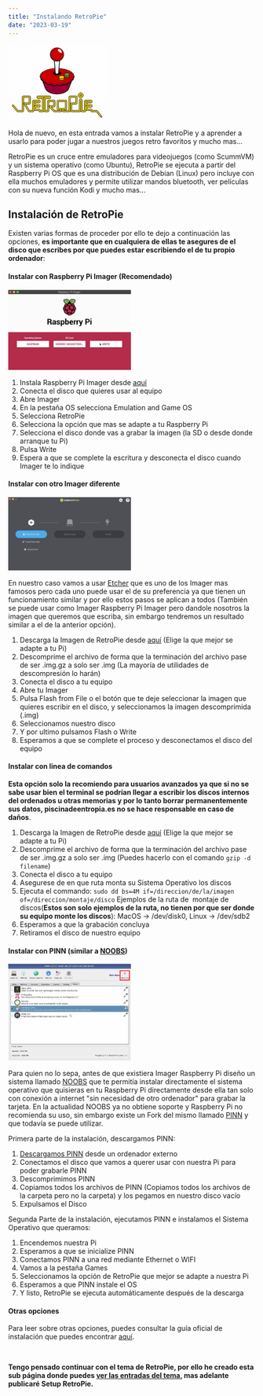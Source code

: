 ```yaml
---
title: "Instalando RetroPie"
date: "2023-03-19"
---
```


![](../../images/logo-retropie.png)

Hola de nuevo, en esta entrada vamos a instalar RetroPie y a aprender a usarlo para poder jugar a nuestros juegos retro favoritos y mucho mas...

RetroPie es un cruce entre emuladores para videojuegos (como ScummVM) y un sistema operativo (como Ubuntu), RetroPie se ejecuta a partir del Raspberry Pi OS que es una distribución de Debian (Linux) pero incluye con ella muchos emuladores y permite utilizar mandos bluetooth, ver películas con su nueva función Kodi y mucho mas...

## Instalación de RetroPie

Existen varias formas de proceder por ello te dejo a continuación las opciones, **es importante que en cualquiera de ellas te asegures de el disco que escribes por que puedes estar escribiendo el de tu propio ordenador**:

#### Instalar con Raspberry Pi Imager (Recomendado)

![](../../images/raspberry-writer.png)

1. Instala Raspberry Pi Imager desde [aquí](https://www.raspberrypi.com/software/raspberry-pi-desktop/)
2. Conecta el disco que quieres usar al equipo
3. Abre Imager
4. En la pestaña OS selecciona Emulation and Game OS
5. Selecciona RetroPie
6. Selecciona la opción que mas se adapte a tu Raspberry Pi
7. Selecciona el disco donde vas a grabar la imagen (la SD o desde donde arranque tu Pi)
8. Pulsa Write
9. Espera a que se complete la escritura y desconecta el disco cuando Imager te lo indique

#### Instalar con otro Imager diferente

![](../../images/balena-etcher-flasher.png)

En nuestro caso vamos a usar [Etcher](https://www.balena.io/etcher) que es uno de los Imager mas famosos pero cada uno puede usar el de su preferencia ya que tienen un funcionamiento similar y por ello estos pasos se aplican a todos (También se puede usar como Imager Raspberry Pi Imager pero dandole nosotros la imagen que queremos que escriba, sin embargo tendremos un resultado similar a el de la anterior opción).

1. Descarga la Imagen de RetroPie desde [aquí](https://retropie.org.uk/download/) (Elige la que mejor se adapte a tu Pi)
2. Descomprime el archivo de forma que la terminación del archivo pase de ser .img.gz a solo ser .img (La mayoría de utilidades de descompresión lo harán)
3. Conecta el disco a tu equipo
4. Abre tu Imager
5. Pulsa Flash from File o el botón que te deje seleccionar la imagen que quieres escribir en el disco, y seleccionamos la imagen descomprimida (.img)
6. Seleccionamos nuestro disco
7. Y por ultimo pulsamos Flash o Write
8. Esperamos a que se complete el proceso y desconectamos el disco del equipo

#### Instalar con linea de comandos

**Esta opción solo la recomiendo para usuarios avanzados ya que si no se sabe usar bien el terminal se podrían llegar a escribir los discos internos del ordenados u otras memorias y por lo tanto borrar permanentemente sus datos, piscinadeentropia.es no se hace responsable en caso de daños**.

1. Descarga la Imagen de RetroPie desde [aquí](https://retropie.org.uk/download/) (Elige la que mejor se adapte a tu Pi)
2. Descomprime el archivo de forma que la terminación del archivo pase de ser .img.gz a solo ser .img (Puedes hacerlo con el comando `gzip -d filename`)
3. Conecta el disco a tu equipo
4. Asegurese de en que ruta monta su Sistema Operativo los discos
5. Ejecuta el commando: `sudo dd bs=4M if=/direccion/de/la/imagen of=/direccion/montaje/disco` Ejemplos de la ruta de  montaje de discos(**Estos son solo ejemplos de la ruta, no tienen por que ser donde su equipo monte los discos**): MacOS -> /dev/disk0, Linux -> /dev/sdb2
6. Esperamos a que la grabación concluya
7. Retiramos el disco de nuestro equipo

#### Instalar con PINN (similar a [NOOBS](https://github.com/raspberrypi/noobs))

![](../../images/pinn-captura.jpeg)

Para quien no lo sepa, antes de que existiera Imager Raspberry Pi diseño un sistema llamado [NOOBS](https://github.com/raspberrypi/noobs) que te permitía instalar directamente el sistema operativo que quisieras en tu Raspberry Pi directamente desde ella tan solo con conexión a internet "sin necesidad de otro ordenador" para grabar la tarjeta. En la actualidad NOOBS ya no obtiene soporte y Raspberry Pi no recomienda su uso, sin embargo existe un Fork del mismo llamado [PINN](https://github.com/procount/pinn) y que todavía se puede utilizar.

Primera parte de la instalación, descargamos PINN:

1. [Descargamos PINN](https://sourceforge.net/projects/pinn/files/pinn-lite.zip/download) desde un ordenador externo
2. Conectamos el disco que vamos a querer usar con nuestra Pi para poder grabarle PINN
3. Descomprimimos PINN
4. Copiamos todos los archivos de PINN (Copiamos todos los archivos de la carpeta pero no la carpeta) y los pegamos en nuestro disco vacío
5. Expulsamos el Disco

Segunda Parte de la instalación, ejecutamos PINN e instalamos el Sistema Operativo que queramos:

1. Encendemos nuestra Pi
2. Esperamos a que se inicialize PINN
3. Conectamos PINN a una red mediante Ethernet o WIFI
4. Vamos a la pestaña Games
5. Seleccionamos la opción de RetroPie que mejor se adapte a nuestra Pi
6. Esperamos a que PINN instale el OS
7. Y listo, RetroPie se ejecuta automáticamente después de la descarga

#### Otras opciones

Para leer sobre otras opciones, puedes consultar la guía oficial de instalación que puedes encontrar [aquí](https://retropie.org.uk/docs/First-Installation/).

 

**Tengo pensado continuar con el tema de RetroPie, por ello he creado esta sub página donde puedes [ver las entradas del tema](https://piscinadeentropia.es/raspberry/raspberry_retropie_intro.md), mas adelante publicaré Setup RetroPie.**
